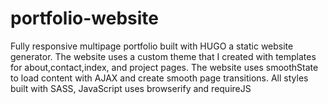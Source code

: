 # portfolio-website
Fully responsive multipage portfolio built with HUGO a static website generator.  The website uses a custom theme that I created with templates for about,contact,index, and project pages. The website uses smoothState to load content with AJAX and create smooth page transitions.  All styles built with SASS, JavaScript uses browserify and requireJS



